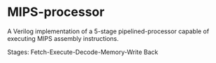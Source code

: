 # MIPS-processor
A Verilog implementation of a 5-stage pipelined-processor capable of executing MIPS assembly instructions.

Stages: Fetch-Execute-Decode-Memory-Write Back
